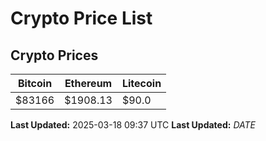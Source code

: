 # Crypto Price List

## Crypto Prices
| Bitcoin | Ethereum | Litecoin |
| ------- | -------- | -------- |
| $83166 | $1908.13 | $90.0 |
**Last Updated:** 2025-03-18 09:37 UTC
**Last Updated:** $DATE$
